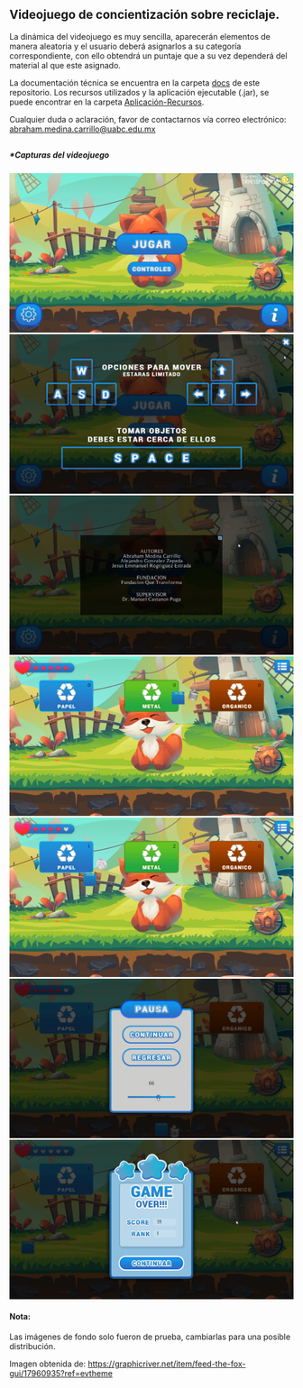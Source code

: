 ## Videojuego de concientización sobre reciclaje.

La dinámica del videojuego es muy sencilla, aparecerán elementos de manera aleatoria y el usuario deberá asignarlos a su categoría correspondiente, con ello obtendrá un puntaje que a su vez dependerá del material al que este asignado.

La documentación técnica se encuentra en la carpeta <a href="./docs">docs</a> de este repositorio.
Los recursos utilizados y la aplicación ejecutable (.jar), se puede encontrar en la carpeta <a href="./Aplicación-Recursos">Aplicación-Recursos</a>.

Cualquier duda o aclaración, favor de contactarnos vía correo electrónico:
abraham.medina.carrillo@uabc.edu.mx

##
##### *Capturas del videojuego
![alt text](Capturas/Capturadepantalla(49).png)
![alt text](Capturas/Capturadepantalla(50).png)
![alt text](Capturas/Capturadepantalla(51).png)
![alt text](Capturas/Capturadepantalla(52).png)
![alt text](Capturas/Capturadepantalla(53).png)
![alt text](Capturas/Capturadepantalla(54).png)
![alt text](Capturas/Capturadepantalla(55).png)

#### Nota:
Las imágenes de fondo solo fueron de prueba, cambiarlas para una posible distribución.

Imagen obtenida de: https://graphicriver.net/item/feed-the-fox-gui/17960935?ref=evtheme

